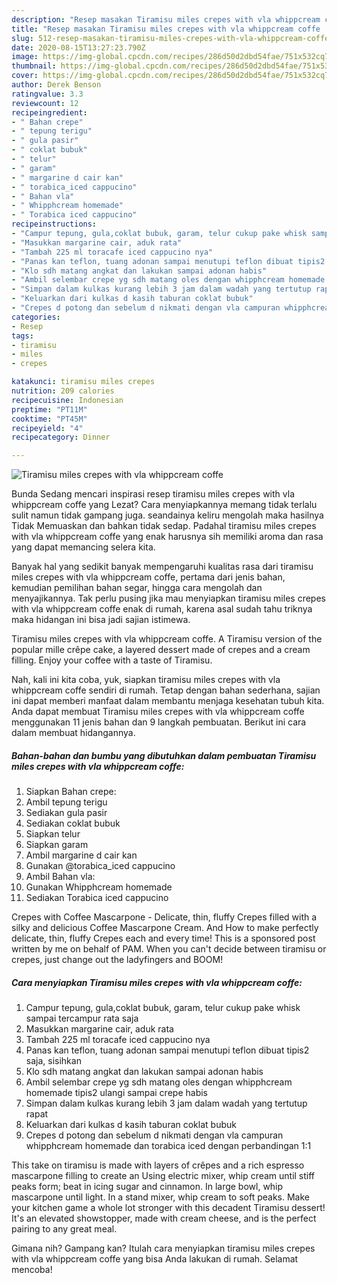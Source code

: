 ```yaml
---
description: "Resep masakan Tiramisu miles crepes with vla whippcream coffe | Cara Buat Tiramisu miles crepes with vla whippcream coffe Yang Mudah Dan Praktis"
title: "Resep masakan Tiramisu miles crepes with vla whippcream coffe | Cara Buat Tiramisu miles crepes with vla whippcream coffe Yang Mudah Dan Praktis"
slug: 512-resep-masakan-tiramisu-miles-crepes-with-vla-whippcream-coffe-cara-buat-tiramisu-miles-crepes-with-vla-whippcream-coffe-yang-mudah-dan-praktis
date: 2020-08-15T13:27:23.790Z
image: https://img-global.cpcdn.com/recipes/286d50d2dbd54fae/751x532cq70/tiramisu-miles-crepes-with-vla-whippcream-coffe-foto-resep-utama.jpg
thumbnail: https://img-global.cpcdn.com/recipes/286d50d2dbd54fae/751x532cq70/tiramisu-miles-crepes-with-vla-whippcream-coffe-foto-resep-utama.jpg
cover: https://img-global.cpcdn.com/recipes/286d50d2dbd54fae/751x532cq70/tiramisu-miles-crepes-with-vla-whippcream-coffe-foto-resep-utama.jpg
author: Derek Benson
ratingvalue: 3.3
reviewcount: 12
recipeingredient:
- " Bahan crepe"
- " tepung terigu"
- " gula pasir"
- " coklat bubuk"
- " telur"
- " garam"
- " margarine d cair kan"
- " torabica_iced cappucino"
- " Bahan vla"
- " Whipphcream homemade"
- " Torabica iced cappucino"
recipeinstructions:
- "Campur tepung, gula,coklat bubuk, garam, telur cukup pake whisk sampai tercampur rata saja"
- "Masukkan margarine cair, aduk rata"
- "Tambah 225 ml toracafe iced cappucino nya"
- "Panas kan teflon, tuang adonan sampai menutupi teflon dibuat tipis2 saja, sisihkan"
- "Klo sdh matang angkat dan lakukan sampai adonan habis"
- "Ambil selembar crepe yg sdh matang oles dengan whipphcream homemade tipis2 ulangi sampai crepe habis"
- "Simpan dalam kulkas kurang lebih 3 jam dalam wadah yang tertutup rapat"
- "Keluarkan dari kulkas d kasih taburan coklat bubuk"
- "Crepes d potong dan sebelum d nikmati dengan vla campuran whipphcream homemade dan torabica iced dengan perbandingan 1:1"
categories:
- Resep
tags:
- tiramisu
- miles
- crepes

katakunci: tiramisu miles crepes 
nutrition: 209 calories
recipecuisine: Indonesian
preptime: "PT11M"
cooktime: "PT45M"
recipeyield: "4"
recipecategory: Dinner

---
```



![Tiramisu miles crepes with vla whippcream coffe](https://img-global.cpcdn.com/recipes/286d50d2dbd54fae/751x532cq70/tiramisu-miles-crepes-with-vla-whippcream-coffe-foto-resep-utama.jpg)

Bunda Sedang mencari inspirasi resep tiramisu miles crepes with vla whippcream coffe yang Lezat? Cara menyiapkannya memang tidak terlalu sulit namun tidak gampang juga. seandainya keliru mengolah maka hasilnya Tidak Memuaskan dan bahkan tidak sedap. Padahal tiramisu miles crepes with vla whippcream coffe yang enak harusnya sih memiliki aroma dan rasa yang dapat memancing selera kita.

Banyak hal yang sedikit banyak mempengaruhi kualitas rasa dari tiramisu miles crepes with vla whippcream coffe, pertama dari jenis bahan, kemudian pemilihan bahan segar, hingga cara mengolah dan menyajikannya. Tak perlu pusing jika mau menyiapkan tiramisu miles crepes with vla whippcream coffe enak di rumah, karena asal sudah tahu triknya maka hidangan ini bisa jadi sajian istimewa.

Tiramisu miles crepes with vla whippcream coffe. A Tiramisu version of the popular mille crêpe cake, a layered dessert made of crepes and a cream filling. Enjoy your coffee with a taste of Tiramisu.


Nah, kali ini kita coba, yuk, siapkan tiramisu miles crepes with vla whippcream coffe sendiri di rumah. Tetap dengan bahan sederhana, sajian ini dapat memberi manfaat dalam membantu menjaga kesehatan tubuh kita. Anda dapat membuat Tiramisu miles crepes with vla whippcream coffe menggunakan 11 jenis bahan dan 9 langkah pembuatan. Berikut ini cara dalam membuat hidangannya.

<!--inarticleads1-->

##### Bahan-bahan dan bumbu yang dibutuhkan dalam pembuatan Tiramisu miles crepes with vla whippcream coffe:

1. Siapkan  Bahan crepe:
1. Ambil  tepung terigu
1. Sediakan  gula pasir
1. Sediakan  coklat bubuk
1. Siapkan  telur
1. Siapkan  garam
1. Ambil  margarine d cair kan
1. Gunakan  @torabica_iced cappucino
1. Ambil  Bahan vla:
1. Gunakan  Whipphcream homemade
1. Sediakan  Torabica iced cappucino


Crepes with Coffee Mascarpone - Delicate, thin, fluffy Crepes filled with a silky and delicious Coffee Mascarpone Cream. And How to make perfectly delicate, thin, fluffy Crepes each and every time! This is a sponsored post written by me on behalf of PAM. When you can&#39;t decide between tiramisu or crepes, just change out the ladyfingers and BOOM! 

<!--inarticleads2-->

##### Cara menyiapkan Tiramisu miles crepes with vla whippcream coffe:

1. Campur tepung, gula,coklat bubuk, garam, telur cukup pake whisk sampai tercampur rata saja
1. Masukkan margarine cair, aduk rata
1. Tambah 225 ml toracafe iced cappucino nya
1. Panas kan teflon, tuang adonan sampai menutupi teflon dibuat tipis2 saja, sisihkan
1. Klo sdh matang angkat dan lakukan sampai adonan habis
1. Ambil selembar crepe yg sdh matang oles dengan whipphcream homemade tipis2 ulangi sampai crepe habis
1. Simpan dalam kulkas kurang lebih 3 jam dalam wadah yang tertutup rapat
1. Keluarkan dari kulkas d kasih taburan coklat bubuk
1. Crepes d potong dan sebelum d nikmati dengan vla campuran whipphcream homemade dan torabica iced dengan perbandingan 1:1


This take on tiramisu is made with layers of crêpes and a rich espresso mascarpone filling to create an Using electric mixer, whip cream until stiff peaks form; beat in icing sugar and cinnamon. In large bowl, whip mascarpone until light. In a stand mixer, whip cream to soft peaks. Make your kitchen game a whole lot stronger with this decadent Tiramisu dessert! It&#39;s an elevated showstopper, made with cream cheese, and is the perfect pairing to any great meal. 

Gimana nih? Gampang kan? Itulah cara menyiapkan tiramisu miles crepes with vla whippcream coffe yang bisa Anda lakukan di rumah. Selamat mencoba!
